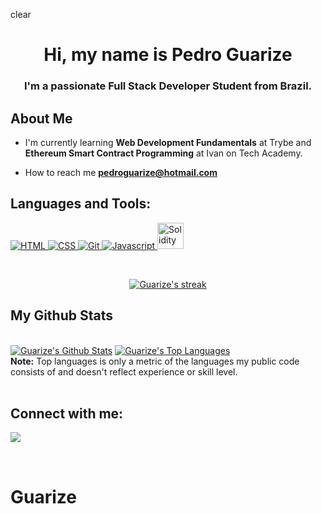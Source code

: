 clear<h1 align="center">Hi, my name is Pedro Guarize</h1>
<h3 align="center">I'm a passionate Full Stack Developer Student from Brazil.</h3>


## About Me

- I'm currently learning **Web Development Fundamentals** at Trybe and **Ethereum Smart Contract Programming** at Ivan on Tech Academy.

- How to reach me **pedroguarize@hotmail.com**

## Languages and Tools:

<p align="left"> 
    <a href="https://icons8.com/icon/20909/html-5" target="_blank"> <img title="HTML" src="https://img.icons8.com/color/48/000000/html-5--v1.png"/> </a> 
    <a href="https://icons8.com/icon/21278/css3" target="_blank"> <img title="CSS" src="https://img.icons8.com/color/48/000000/css3.png"/> </a> 
    <a href="https://icons8.com/icon/20906/git" target="_blank"> <img title="Git" src="https://img.icons8.com/color/48/000000/git.png"/> </a> 
    <a href="https://icons8.com/icon/tGvHBPJaKqEd/javascript" target="_blank"> <img title="Javascript" src="https://img.icons8.com/color/48/000000/javascript--v2.png" /> 
    </a>
    <img title="Solidity" width="42" src="https://cdn.jsdelivr.net/npm/simple-icons@v5/icons/solidity.svg" />

</p>
<br/>

<p align="center">
    <a href="https://github.com/SubhamRaoniar28/github-readme-streak-stats">
        <img title="🔥 Get streak stats for your profile at git.io/streak-stats" alt="Guarize's streak" src="https://github-readme-streak-stats.herokuapp.com?user=Guarize&theme=dark&hide_border=true"/>
    </a>
</p>

## My Github Stats

  <br/>
  <a href="https://github.com/SubhamRaoniar28/github-readme-stats"><img alt="Guarize's Github Stats" src="https://github-readme-stats.vercel.app/api?username=Guarize&show_icons=true&count_private=true&theme=react&hide_border=true&bg_color=0D1117" /></a>
  <a href="https://github.com/SubhamRaoniar28/github-readme-stats"><img alt="Guarize's Top Languages" src="https://github-readme-stats.vercel.app/api/top-langs/?username=Guarize&langs_count=8&count_private=true&layout=compact&theme=react&hide_border=true&bg_color=0D1117" /></a>
  <br/>
  <b>Note:</b> Top languages is only a metric of the languages my public code consists of and doesn't reflect experience or skill level.

<br/>
<br/>

## Connect with me:
<p align="left">

<a href="https://www.linkedin.com/in/pedroguarize" target="_blank"><img src="https://img.icons8.com/fluent/48/000000/linkedin.png"/></a>

</p>

<br/>

# Guarize

